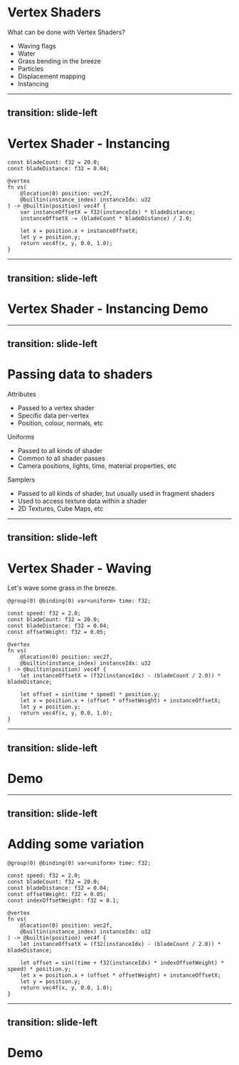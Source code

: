 # Vertex Shaders

What can be done with Vertex Shaders?

<ul>
    <li v-click>Waving flags</li>
    <li v-click>Water</li>
    <li v-click>Grass bending in the breeze</li>
    <li v-click>Particles</li>
    <li v-click>Displacement mapping</li>
    <li v-click>Instancing</li>
</ul>

---
transition: slide-left
---

# Vertex Shader - Instancing

```wgsl
const bladeCount: f32 = 20.0;
const bladeDistance: f32 = 0.04;

@vertex
fn vs(
    @location(0) position: vec2f,
    @builtin(instance_index) instanceIdx: u32
) -> @builtin(position) vec4f {
    var instanceOffsetX = f32(instanceIdx) * bladeDistance;
    instanceOffsetX -= (bladeCount * bladeDistance) / 2.0;
    
    let x = position.x + instanceOffsetX;
    let y = position.y;
    return vec4f(x, y, 0.0, 1.0);
}
```

---
transition: slide-left
---

# Vertex Shader - Instancing Demo

<DemoWebGPUVertexShader0 />

---
transition: slide-left
---

# Passing data to shaders

Attributes
<ul>
    <li v-click>Passed to a vertex shader</li>
    <li v-click>Specific data per-vertex</li>
    <li v-click>Position, colour, normals, etc</li>
</ul>

<v-click>

Uniforms
</v-click>

<ul>
    <li v-click>Passed to all kinds of shader</li>
    <li v-click>Common to all shader passes</li>
    <li v-click>Camera positions, lights, time, material properties, etc</li>
</ul>

<v-click>

Samplers
</v-click>

<ul>
    <li v-click>Passed to all kinds of shader, but usually used in fragment shaders</li>
    <li v-click>Used to access texture data within a shader</li>
    <li v-click>2D Textures, Cube Maps, etc</li>
</ul>

---
transition: slide-left
---

# Vertex Shader - Waving

Let's wave some grass in the breeze.

```wgsl
@group(0) @binding(0) var<uniform> time: f32;

const speed: f32 = 2.0;
const bladeCount: f32 = 20.0;
const bladeDistance: f32 = 0.04;
const offsetWeight: f32 = 0.05;

@vertex
fn vs(
    @location(0) position: vec2f,
    @builtin(instance_index) instanceIdx: u32
) -> @builtin(position) vec4f {
    let instanceOffsetX = (f32(instanceIdx) - (bladeCount / 2.0)) * bladeDistance;

    let offset = sin(time * speed) * position.y;
    let x = position.x + (offset * offsetWeight) + instanceOffsetX;
    let y = position.y;
    return vec4f(x, y, 0.0, 1.0);
}
```

---
transition: slide-left
---

# Demo
<DemoWebGPUVertexShader1 />

---
transition: slide-left
---

# Adding some variation

```wgsl
@group(0) @binding(0) var<uniform> time: f32;

const speed: f32 = 2.0;
const bladeCount: f32 = 20.0;
const bladeDistance: f32 = 0.04;
const offsetWeight: f32 = 0.05;
const indexOffsetWeight: f32 = 0.1;

@vertex
fn vs(
    @location(0) position: vec2f,
    @builtin(instance_index) instanceIdx: u32
) -> @builtin(position) vec4f {
    let instanceOffsetX = (f32(instanceIdx) - (bladeCount / 2.0)) * bladeDistance;

    let offset = sin((time + f32(instanceIdx) * indexOffsetWeight) * speed) * position.y;
    let x = position.x + (offset * offsetWeight) + instanceOffsetX;
    let y = position.y;
    return vec4f(x, y, 0.0, 1.0);
}
```

---
transition: slide-left
---

# Demo
<DemoWebGPUVertexShader2 />